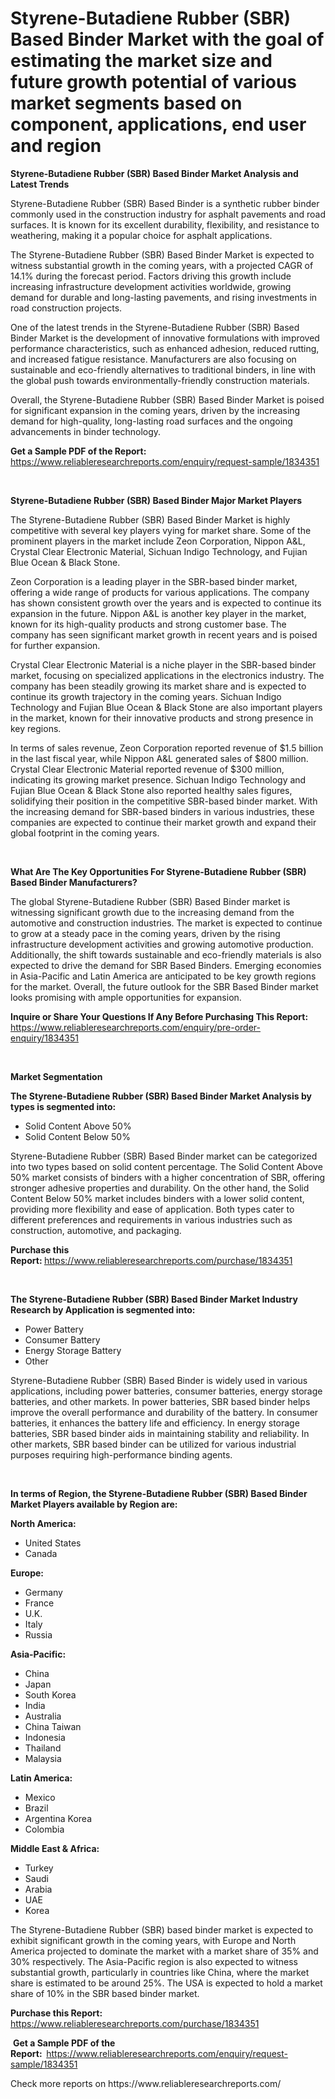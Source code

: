 <p><h1>Styrene-Butadiene Rubber (SBR) Based Binder Market with the goal of estimating the market size and future growth potential of various market segments based on component, applications, end user and region</h1></p><p><strong>Styrene-Butadiene Rubber (SBR) Based Binder Market Analysis and Latest Trends</strong></p>
<p><p>Styrene-Butadiene Rubber (SBR) Based Binder is a synthetic rubber binder commonly used in the construction industry for asphalt pavements and road surfaces. It is known for its excellent durability, flexibility, and resistance to weathering, making it a popular choice for asphalt applications.</p><p>The Styrene-Butadiene Rubber (SBR) Based Binder Market is expected to witness substantial growth in the coming years, with a projected CAGR of 14.1% during the forecast period. Factors driving this growth include increasing infrastructure development activities worldwide, growing demand for durable and long-lasting pavements, and rising investments in road construction projects.</p><p>One of the latest trends in the Styrene-Butadiene Rubber (SBR) Based Binder Market is the development of innovative formulations with improved performance characteristics, such as enhanced adhesion, reduced rutting, and increased fatigue resistance. Manufacturers are also focusing on sustainable and eco-friendly alternatives to traditional binders, in line with the global push towards environmentally-friendly construction materials.</p><p>Overall, the Styrene-Butadiene Rubber (SBR) Based Binder Market is poised for significant expansion in the coming years, driven by the increasing demand for high-quality, long-lasting road surfaces and the ongoing advancements in binder technology.</p></p>
<p><strong>Get a Sample PDF of the Report:&nbsp;</strong> <a href="https://www.reliableresearchreports.com/enquiry/request-sample/1834351">https://www.reliableresearchreports.com/enquiry/request-sample/1834351</a></p>
<p>&nbsp;</p>
<p><strong>Styrene-Butadiene Rubber (SBR) Based Binder Major Market Players</strong></p>
<p><p>The Styrene-Butadiene Rubber (SBR) Based Binder Market is highly competitive with several key players vying for market share. Some of the prominent players in the market include Zeon Corporation, Nippon A&L, Crystal Clear Electronic Material, Sichuan Indigo Technology, and Fujian Blue Ocean & Black Stone.</p><p>Zeon Corporation is a leading player in the SBR-based binder market, offering a wide range of products for various applications. The company has shown consistent growth over the years and is expected to continue its expansion in the future. Nippon A&L is another key player in the market, known for its high-quality products and strong customer base. The company has seen significant market growth in recent years and is poised for further expansion.</p><p>Crystal Clear Electronic Material is a niche player in the SBR-based binder market, focusing on specialized applications in the electronics industry. The company has been steadily growing its market share and is expected to continue its growth trajectory in the coming years. Sichuan Indigo Technology and Fujian Blue Ocean & Black Stone are also important players in the market, known for their innovative products and strong presence in key regions.</p><p>In terms of sales revenue, Zeon Corporation reported revenue of $1.5 billion in the last fiscal year, while Nippon A&L generated sales of $800 million. Crystal Clear Electronic Material reported revenue of $300 million, indicating its growing market presence. Sichuan Indigo Technology and Fujian Blue Ocean & Black Stone also reported healthy sales figures, solidifying their position in the competitive SBR-based binder market. With the increasing demand for SBR-based binders in various industries, these companies are expected to continue their market growth and expand their global footprint in the coming years.</p></p>
<p>&nbsp;</p>
<p><strong>What Are The Key Opportunities For Styrene-Butadiene Rubber (SBR) Based Binder Manufacturers?</strong></p>
<p><p>The global Styrene-Butadiene Rubber (SBR) Based Binder market is witnessing significant growth due to the increasing demand from the automotive and construction industries. The market is expected to continue to grow at a steady pace in the coming years, driven by the rising infrastructure development activities and growing automotive production. Additionally, the shift towards sustainable and eco-friendly materials is also expected to drive the demand for SBR Based Binders. Emerging economies in Asia-Pacific and Latin America are anticipated to be key growth regions for the market. Overall, the future outlook for the SBR Based Binder market looks promising with ample opportunities for expansion.</p></p>
<p><strong>Inquire or Share Your Questions If Any Before Purchasing This Report:</strong> <a href="https://www.reliableresearchreports.com/enquiry/pre-order-enquiry/1834351">https://www.reliableresearchreports.com/enquiry/pre-order-enquiry/1834351</a></p>
<p>&nbsp;</p>
<p><strong>Market Segmentation</strong></p>
<p><strong>The Styrene-Butadiene Rubber (SBR) Based Binder Market Analysis by types is segmented into:</strong></p>
<p><ul><li>Solid Content Above 50%</li><li>Solid Content Below 50%</li></ul></p>
<p><p>Styrene-Butadiene Rubber (SBR) Based Binder market can be categorized into two types based on solid content percentage. The Solid Content Above 50% market consists of binders with a higher concentration of SBR, offering stronger adhesive properties and durability. On the other hand, the Solid Content Below 50% market includes binders with a lower solid content, providing more flexibility and ease of application. Both types cater to different preferences and requirements in various industries such as construction, automotive, and packaging.</p></p>
<p><strong>Purchase this Report:&nbsp;</strong><a href="https://www.reliableresearchreports.com/purchase/1834351">https://www.reliableresearchreports.com/purchase/1834351</a></p>
<p>&nbsp;</p>
<p><strong>The Styrene-Butadiene Rubber (SBR) Based Binder Market Industry Research by Application is segmented into:</strong></p>
<p><ul><li>Power Battery</li><li>Consumer Battery</li><li>Energy Storage Battery</li><li>Other</li></ul></p>
<p><p>Styrene-Butadiene Rubber (SBR) Based Binder is widely used in various applications, including power batteries, consumer batteries, energy storage batteries, and other markets. In power batteries, SBR based binder helps improve the overall performance and durability of the battery. In consumer batteries, it enhances the battery life and efficiency. In energy storage batteries, SBR based binder aids in maintaining stability and reliability. In other markets, SBR based binder can be utilized for various industrial purposes requiring high-performance binding agents.</p></p>
<p>&nbsp;</p>
<p><strong>In terms of Region, the Styrene-Butadiene Rubber (SBR) Based Binder Market Players available by Region are:</strong></p>
<p>
    <p> <strong> North America: </strong>
        <ul>
            <li>United States</li>
            <li>Canada</li>
        </ul>
        </p> 
    <p> <strong> Europe: </strong>
        <ul>
            <li>Germany</li>
            <li>France</li>
            <li>U.K.</li>
            <li>Italy</li>
            <li>Russia</li>
        </ul>
        </p> 
    <p> <strong> Asia-Pacific: </strong>
        <ul>
            <li>China</li>
            <li>Japan</li>
            <li>South Korea</li>
            <li>India</li>
            <li>Australia</li>
            <li>China Taiwan</li>
            <li>Indonesia</li>
            <li>Thailand</li>
            <li>Malaysia</li>
        </ul>
        </p> 
    <p> <strong> Latin America: </strong>
        <ul>
            <li>Mexico</li>
            <li>Brazil</li>
            <li>Argentina Korea</li>
            <li>Colombia</li>
        </ul>
        </p> 
    <p> <strong> Middle East & Africa: </strong>
        <ul>
            <li>Turkey</li>
            <li>Saudi</li>
            <li>Arabia</li>
            <li>UAE</li>
            <li>Korea</li>
        </ul>
    </p>
    </p>
<p><p>The Styrene-Butadiene Rubber (SBR) based binder market is expected to exhibit significant growth in the coming years, with Europe and North America projected to dominate the market with a market share of 35% and 30% respectively. The Asia-Pacific region is also expected to witness substantial growth, particularly in countries like China, where the market share is estimated to be around 25%. The USA is expected to hold a market share of 10% in the SBR based binder market.</p></p>
<p><strong>Purchase this Report: </strong><a href="https://www.reliableresearchreports.com/purchase/1834351">https://www.reliableresearchreports.com/purchase/1834351</a></p>
<p>&nbsp;<strong>Get a Sample PDF of the Report:&nbsp;&nbsp;</strong><a href="https://www.reliableresearchreports.com/enquiry/request-sample/1834351">https://www.reliableresearchreports.com/enquiry/request-sample/1834351</a></p>
<p><strong></strong></p>
<p>Check more reports on https://www.reliableresearchreports.com/</p>